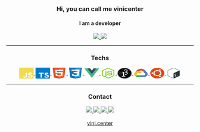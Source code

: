 <h3 align="center">Hi, you can call me vinicenter</h3>
<h4 align="center">I am a developer</h4>

<div align="center">
	<a href="https://github.com/vinicenter">
		<img height="180em" src="https://github-readme-stats.vercel.app/api?username=vinicenter&show_icons=true&theme=midnight-purple&include_all_commits=true&count_private=true"/>
		<img height="180em" src="https://github-readme-stats.vercel.app/api/top-langs/?username=vinicenter&layout=compact&langs_count=16&theme=midnight-purple"/>
	</a>
</div>

<hr>

<div align="center">
	<h3>Techs</h3>
	<a href="https://github.com/vinicenter">
		<img align="center" alt="Javascript" height="30" width="40" src="https://raw.githubusercontent.com/devicons/devicon/master/icons/javascript/javascript-plain.svg">
		<img align="center" alt="Typescript" height="30" width="40" src="https://raw.githubusercontent.com/devicons/devicon/master/icons/typescript/typescript-plain.svg">
		<img align="center" alt="HTML 5" height="30" width="40" src="https://raw.githubusercontent.com/devicons/devicon/master/icons/html5/html5-original.svg">
		<img align="center" alt="CSS 3" height="30" width="40" src="https://raw.githubusercontent.com/devicons/devicon/master/icons/css3/css3-original.svg">
		<img align="center" alt="React" height="30" width="40" src="https://raw.githubusercontent.com/devicons/devicon/master/icons/vuejs/vuejs-original.svg">
		<img align="center" alt="Typescript" height="30" width="40" src="https://raw.githubusercontent.com/devicons/devicon/master/icons/nodejs/nodejs-plain.svg">
		<img align="center" alt="Processing" height="30" width="40" src="https://raw.githubusercontent.com/devicons/devicon/master/icons/processing/processing-original.svg">
		<img align="center" alt="GCP" height="30" width="40" src="https://raw.githubusercontent.com/devicons/devicon/master/icons/googlecloud/googlecloud-original.svg">
		<img align="center" alt="Ubuntu" height="30" width="40" src="https://raw.githubusercontent.com/devicons/devicon/master/icons/ubuntu/ubuntu-plain.svg">
		<img align="center" alt="Ubuntu" height="30" width="40" src="https://raw.githubusercontent.com/devicons/devicon/master/icons/bash/bash-plain.svg">
	</a>
</div>

<hr>

<div align="center">
	<h3>Contact</h3>
	<a href="https://www.linkedin.com/in/vinicenter/" target="_blank">
		<img src="https://img.shields.io/badge/LinkedIn-9645F4?style=for-the-badge&logo=linkedin&logoColor=white" target="_blank">
	</a>
	<a href="https://instagram.com/vinicenter" target="_blank">
		<img src="https://img.shields.io/badge/Instagram-9645F4?style=for-the-badge&logo=instagram&logoColor=white" target="_blank">
	</a>
	<a href="https://twitter.com/vinicenter" target="_blank">
		<img src="https://img.shields.io/badge/Twitter-9645F4?style=for-the-badge&logo=twitter&logoColor=white" target="_blank">
	</a>
	<a href="https://t.me/vinicenter" target="_blank">
		<img src="https://img.shields.io/badge/Telegram-9645F4?style=for-the-badge&logo=telegram&logoColor=white" target="_blank">
	</a>
	<br><br>
	<a href="https://vini.center" target="_blank">
		vini.center
	</a>
</div>

